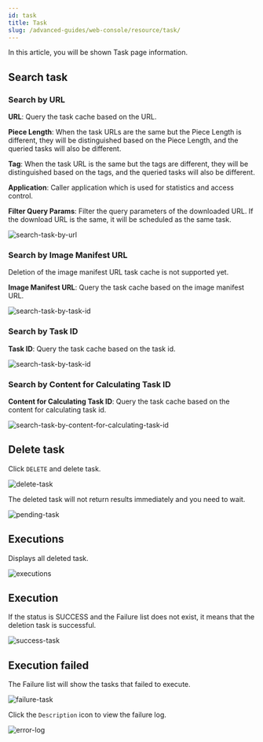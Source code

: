 ```yaml
---
id: task
title: Task
slug: /advanced-guides/web-console/resource/task/
---
```


In this article, you will be shown Task page information.

## Search task

### Search by URL

**URL**: Query the task cache based on the URL.

**Piece Length**: When the task URLs are the same but the Piece Length is different,
they will be distinguished based on the Piece Length, and the queried tasks will also be different.

**Tag**: When the task URL is the same but the tags are different,
they will be distinguished based on the tags, and the queried tasks will also be different.

**Application**: Caller application which is used for statistics and access control.

**Filter Query Params**: Filter the query parameters of the downloaded URL.
If the download URL is the same, it will be scheduled as the same task.

![search-task-by-url](../../../resource/advanced-guides/web-console/resource/task/search-task-by-url.png)

### Search by Image Manifest URL

Deletion of the image manifest URL task cache is not supported yet.

**Image Manifest URL**: Query the task cache based on the image manifest URL.

![search-task-by-task-id](../../../resource/advanced-guides/web-console/resource/task/search-task-by-image-manifest-url.png)

### Search by Task ID

**Task ID**: Query the task cache based on the task id.

![search-task-by-task-id](../../../resource/advanced-guides/web-console/resource/task/search-task-by-task-id.png)

### Search by Content for Calculating Task ID

**Content for Calculating Task ID**: Query the task cache based on the content for calculating task id.

![search-task-by-content-for-calculating-task-id](../../../resource/advanced-guides/web-console/resource/task/search-by-content-for-calculating-task-id.png)

## Delete task

Click `DELETE` and delete task.

![delete-task](../../../resource/advanced-guides/web-console/resource/task/delete-task.png)

The deleted task will not return results immediately and you need to wait.

![pending-task](../../../resource/advanced-guides/web-console/resource/task/pending-task.png)

## Executions

Displays all deleted task.

![executions](../../../resource/advanced-guides/web-console/resource/task/executions.png)

## Execution

If the status is SUCCESS and the Failure list does not exist, it means that the deletion task is successful.

![success-task](../../../resource/advanced-guides/web-console/resource/task/success-task.png)

## Execution failed

The Failure list will show the tasks that failed to execute.

![failure-task](../../../resource/advanced-guides/web-console/resource/task/failure-task.png)

Click the `Description` icon to view the failure log.

![error-log](../../../resource/advanced-guides/web-console/resource/task/error-log.png)

